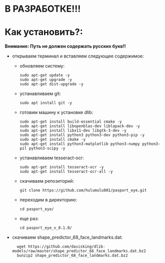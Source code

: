 # В РАЗРАБОТКЕ!!!

# Как установить?:
**Внимание: Путь не должен содержать русских букв!!**

* открываем терминал и вставляем следующее содержимое:
  - обновляем систему:
  
        sudo apt-get update -y
        sudo apt-get upgrade -y
        sudo apt-get dist-upgrade -y
  - устанавливаем git:
  
        sudo apt install git -y
  - готовим машину к установке dlib:
  
        sudo apt-get install build-essential cmake -y
        sudo apt-get install libopenblas-dev liblapack-dev -y
        sudo apt-get install libx11-dev libgtk-3-dev -y
        sudo apt-get install python3 python3-dev python3-pip -y
        sudo apt-get install cmake -y
        sudo apt-get install python3-matplotlib python3-numpy python3-pil python3-scipy -y
  - устанавливаем tesseract-ocr:
  
        sudo apt-get install tesseract-ocr -y
        sudo apt-get install tesseract-ocr-all -y
  - скачиваем репозиторий:
  
        git clone https://github.com/hulumulu801/pasport_eye.git
  - переходим в директорию:
  
        cd pasport_eye/
  - еще раз:
  
        cd pasport_eye_v_0.1.0/
  
        








- скачиваем shape_predictor_68_face_landmarks.dat:
  
        wget https://github.com/davisking/dlib-models/raw/master/shape_predictor_68_face_landmarks.dat.bz2
        bunzip2 shape_predictor_68_face_landmarks.dat.bz2
      
      
  
